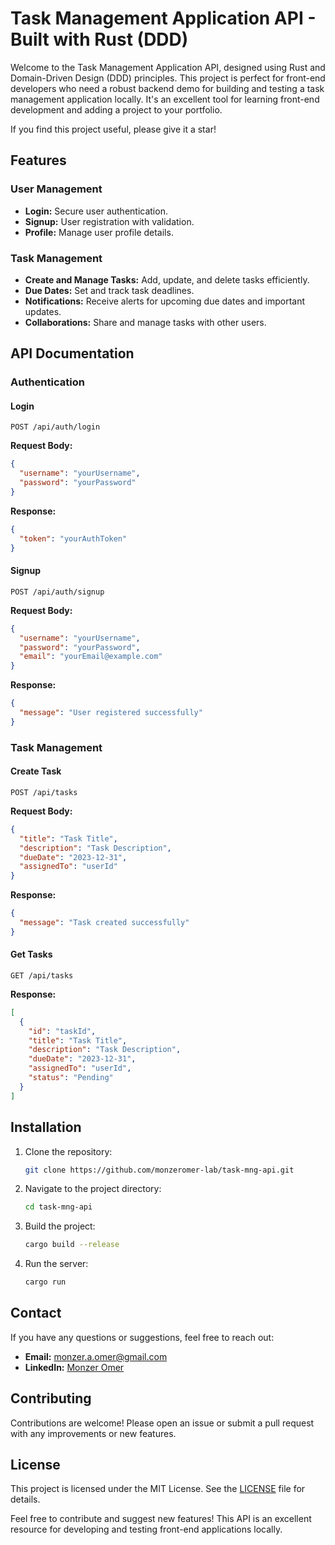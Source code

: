 # Task Management Application API - Built with Rust (DDD)

Welcome to the Task Management Application API, designed using Rust and Domain-Driven Design (DDD) principles. This project is perfect for front-end developers who need a robust backend demo for building and testing a task management application locally. It's an excellent tool for learning front-end development and adding a project to your portfolio.

If you find this project useful, please give it a star!

## Features

### User Management
- **Login:** Secure user authentication.
- **Signup:** User registration with validation.
- **Profile:** Manage user profile details.

### Task Management
- **Create and Manage Tasks:** Add, update, and delete tasks efficiently.
- **Due Dates:** Set and track task deadlines.
- **Notifications:** Receive alerts for upcoming due dates and important updates.
- **Collaborations:** Share and manage tasks with other users.

## API Documentation

### Authentication

#### Login
```http
POST /api/auth/login
```
**Request Body:**
```json
{
  "username": "yourUsername",
  "password": "yourPassword"
}
```
**Response:**
```json
{
  "token": "yourAuthToken"
}
```

#### Signup
```http
POST /api/auth/signup
```
**Request Body:**
```json
{
  "username": "yourUsername",
  "password": "yourPassword",
  "email": "yourEmail@example.com"
}
```
**Response:**
```json
{
  "message": "User registered successfully"
}
```

### Task Management

#### Create Task
```http
POST /api/tasks
```
**Request Body:**
```json
{
  "title": "Task Title",
  "description": "Task Description",
  "dueDate": "2023-12-31",
  "assignedTo": "userId"
}
```
**Response:**
```json
{
  "message": "Task created successfully"
}
```

#### Get Tasks
```http
GET /api/tasks
```
**Response:**
```json
[
  {
    "id": "taskId",
    "title": "Task Title",
    "description": "Task Description",
    "dueDate": "2023-12-31",
    "assignedTo": "userId",
    "status": "Pending"
  }
]
```

## Installation

1. Clone the repository:
   ```sh
   git clone https://github.com/monzeromer-lab/task-mng-api.git
   ```
2. Navigate to the project directory:
   ```sh
   cd task-mng-api
   ```
3. Build the project:
   ```sh
   cargo build --release
   ```
4. Run the server:
   ```sh
   cargo run
   ```

## Contact

If you have any questions or suggestions, feel free to reach out:

- **Email:** monzer.a.omer@gmail.com
- **LinkedIn:** [Monzer Omer](https://www.linkedin.com/in/monzeromer)

## Contributing

Contributions are welcome! Please open an issue or submit a pull request with any improvements or new features.

## License

This project is licensed under the MIT License. See the [LICENSE](LICENSE) file for details.

Feel free to contribute and suggest new features! This API is an excellent resource for developing and testing front-end applications locally.
